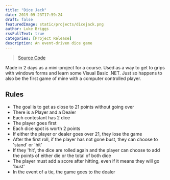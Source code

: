 ```yaml
---
title: "Dice Jack"
date: 2019-09-23T17:59:24
draft: false
featuredImage: static/projects/dicejack.png
author: Luke Briggs
rssFullText: true
categories: [Project Release]
description: An event-driven dice game
---
```


> [Source Code](https://github.com/CodeLuke/Dice-Jack)

Made in 2 days as a mini-project for a course. Used as a way to get to grips with windows forms and learn some Visual Basic .NET. Just so happens to also be the first game of mine with a computer controlled player.

## Rules
* The goal is to get as close to 21 points without going over
* There is a Player and a Dealer
* Each contestant has 2 dice
* The player goes first
* Each dice spot is worth 2 points
* If either the player or dealer goes over 21, they lose the game
* After the first roll, if the player has not gone bust, they can choose to 'stand' or 'hit'
* If they 'hit', the dice are rolled again and the player can choose to add the points of either die or the total of both dice
* The player must add a score after hitting, even if it means they will go 'bust'
* In the event of a tie, the game goes to the dealer


